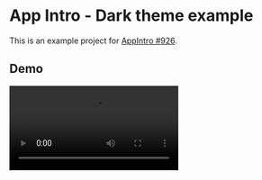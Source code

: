 App Intro - Dark theme example
==============================

This is an example project for [AppIntro #926](https://github.com/AppIntro/AppIntro/issues/926).

## Demo ##

![Demo video](media/demo.webm)

